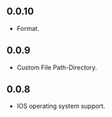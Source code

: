 ## 0.0.10
* Format.

## 0.0.9
* Custom File Path-Directory.

## 0.0.8
* IOS operating system support.
